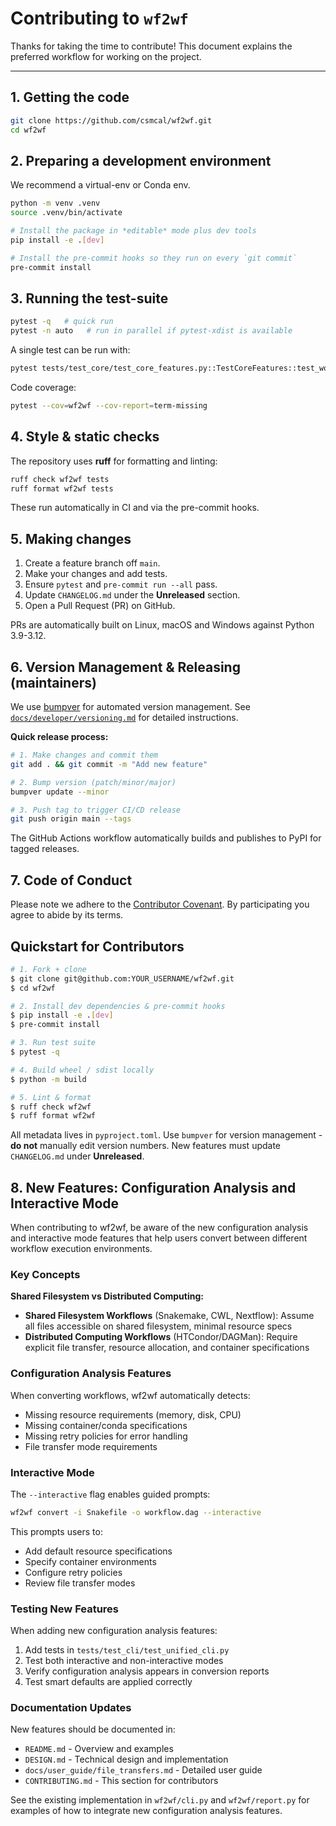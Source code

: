 # Contributing to `wf2wf`

Thanks for taking the time to contribute!  This document explains the preferred workflow for working on the project.

---

## 1. Getting the code

```bash
git clone https://github.com/csmcal/wf2wf.git
cd wf2wf
```

## 2. Preparing a development environment

We recommend a virtual-env or Conda env.

```bash
python -m venv .venv
source .venv/bin/activate

# Install the package in *editable* mode plus dev tools
pip install -e .[dev]

# Install the pre-commit hooks so they run on every `git commit`
pre-commit install
```

## 3. Running the test-suite

```bash
pytest -q   # quick run
pytest -n auto   # run in parallel if pytest-xdist is available
```

A single test can be run with:

```bash
pytest tests/test_core/test_core_features.py::TestCoreFeatures::test_workflow_validation
```

Code coverage:

```bash
pytest --cov=wf2wf --cov-report=term-missing
```

## 4. Style & static checks

The repository uses **ruff** for formatting and linting:

```bash
ruff check wf2wf tests
ruff format wf2wf tests
```

These run automatically in CI and via the pre-commit hooks.

## 5. Making changes

1. Create a feature branch off `main`.
2. Make your changes and add tests.
3. Ensure `pytest` and `pre-commit run --all` pass.
4. Update `CHANGELOG.md` under the **Unreleased** section.
5. Open a Pull Request (PR) on GitHub.

PRs are automatically built on Linux, macOS and Windows against Python 3.9-3.12.

## 6. Version Management & Releasing (maintainers)

We use [bumpver](https://github.com/mbarkhau/bumpver) for automated version management. See [`docs/developer/versioning.md`](docs/developer/versioning.md) for detailed instructions.

**Quick release process:**

```bash
# 1. Make changes and commit them
git add . && git commit -m "Add new feature"

# 2. Bump version (patch/minor/major)
bumpver update --minor

# 3. Push tag to trigger CI/CD release
git push origin main --tags
```

The GitHub Actions workflow automatically builds and publishes to PyPI for tagged releases.

## 7. Code of Conduct

Please note we adhere to the [Contributor Covenant](https://www.contributor-covenant.org/).  By participating you agree to abide by its terms.

## Quickstart for Contributors

```bash
# 1. Fork + clone
$ git clone git@github.com:YOUR_USERNAME/wf2wf.git
$ cd wf2wf

# 2. Install dev dependencies & pre-commit hooks
$ pip install -e .[dev]
$ pre-commit install

# 3. Run test suite
$ pytest -q

# 4. Build wheel / sdist locally
$ python -m build

# 5. Lint & format
$ ruff check wf2wf
$ ruff format wf2wf
```

All metadata lives in `pyproject.toml`. Use `bumpver` for version management - **do not** manually edit version numbers. New features must update `CHANGELOG.md` under **Unreleased**.

## 8. New Features: Configuration Analysis and Interactive Mode

When contributing to wf2wf, be aware of the new configuration analysis and interactive mode features that help users convert between different workflow execution environments.

### Key Concepts

**Shared Filesystem vs Distributed Computing:**
- **Shared Filesystem Workflows** (Snakemake, CWL, Nextflow): Assume all files accessible on shared filesystem, minimal resource specs
- **Distributed Computing Workflows** (HTCondor/DAGMan): Require explicit file transfer, resource allocation, and container specifications

### Configuration Analysis Features

When converting workflows, wf2wf automatically detects:
- Missing resource requirements (memory, disk, CPU)
- Missing container/conda specifications
- Missing retry policies for error handling
- File transfer mode requirements

### Interactive Mode

The `--interactive` flag enables guided prompts:
```bash
wf2wf convert -i Snakefile -o workflow.dag --interactive
```

This prompts users to:
- Add default resource specifications
- Specify container environments
- Configure retry policies
- Review file transfer modes

### Testing New Features

When adding new configuration analysis features:
1. Add tests in `tests/test_cli/test_unified_cli.py`
2. Test both interactive and non-interactive modes
3. Verify configuration analysis appears in conversion reports
4. Test smart defaults are applied correctly

### Documentation Updates

New features should be documented in:
- `README.md` - Overview and examples
- `DESIGN.md` - Technical design and implementation
- `docs/user_guide/file_transfers.md` - Detailed user guide
- `CONTRIBUTING.md` - This section for contributors

See the existing implementation in `wf2wf/cli.py` and `wf2wf/report.py` for examples of how to integrate new configuration analysis features.
